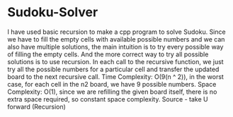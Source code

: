 # Sudoku-Solver
I have used basic recursion to make a cpp program to solve Sudoku. 
Since we have to fill the empty cells with available possible numbers and we can also have multiple solutions,
the main intuition is to try every possible way of filling the empty cells. 
And the more correct way to try all possible solutions is to use recursion.
In each call to the recursive function, we just try all the possible numbers for a particular cell and transfer the updated board to the next recursive call.
Time Complexity: O(9(n ^ 2)), in the worst case, for each cell in the n2 board, we have 9 possible numbers.
Space Complexity: O(1), since we are refilling the given board itself, there is no extra space required, so constant space complexity.
Source - take U forward (Recursion)
